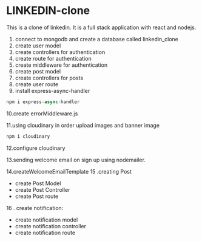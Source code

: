 # LINKEDIN-clone

This is a clone of linkedin. It is a full stack application with react and nodejs.

1. connect to mongodb and create a database called linkedin_clone
2. create user model
3. create controllers for authentication
4. create route for authentication
5. create middleware for authentication
6. create post model
7. create controllers for posts
8. create user route
9. install express-async-handler

```js
npm i express-async-handler

```

10.create errorMiddleware.js

11.using cloudinary in order upload images and banner image

```js
npm i cloudinary

```

12.configure cloudinary

13.sending welcome email on sign up using nodemailer.

14.createWelcomeEmailTemplate
15 .creating Post

- create Post Model
- create Post Controller
- create Post route

16 . create notification:

- create notification model
- create notification controller
- create notification route
